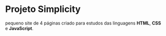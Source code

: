 # Projeto Simplicity

pequeno site de 4 páginas criado para estudos das linguagens **HTML**, **CSS** e **JavaScript**.